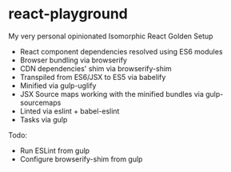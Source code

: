 react-playground
================

My very personal opinionated Isomorphic React Golden Setup

- React component dependencies resolved using ES6 modules
- Browser bundling via browserify
- CDN dependencies' shim via browserify-shim
- Transpiled from ES6/JSX to ES5 via babelify
- Minified via gulp-uglify
- JSX Source maps working with the minified bundles via gulp-sourcemaps
- Linted via eslint + babel-eslint
- Tasks via gulp

Todo:
- Run ESLint from gulp
- Configure browserify-shim from gulp
